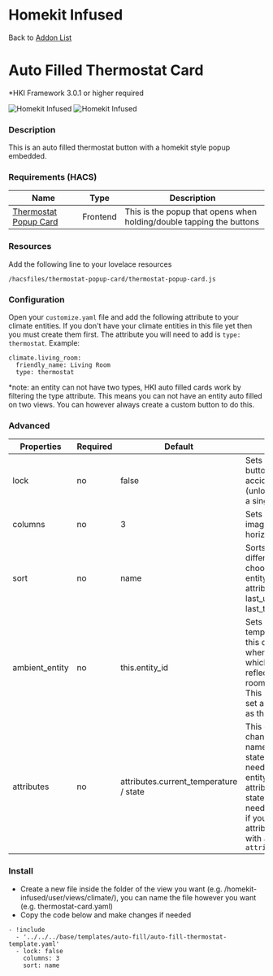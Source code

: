 # Homekit Infused

Back to [Addon List](../addon_list.md)

# Auto Filled Thermostat Card
*HKI Framework 3.0.1 or higher required

![Homekit Infused](../images/auto-fill-thermostats-card.png)
![Homekit Infused](../images/thermostat-popup.png)

### Description
This is an auto filled thermostat button with a homekit style popup embedded.

### Requirements (HACS)

| Name | Type  | Description |
|----------------------------------|-------------|---------------------------------------------------------------------------------------------------------------------------------------------------------------------------------------------------------|
| [Thermostat Popup Card](https://github.com/DBuit/thermostat-popup-card) | Frontend | This is the popup that opens when holding/double tapping the buttons |

### Resources
Add the following line to your lovelace resources 
```
/hacsfiles/thermostat-popup-card/thermostat-popup-card.js
```

### Configuration
Open your `customize.yaml` file and add the following attribute to your climate entities. If you don't have your climate entities in this file yet then you must create them first. The attribute you will need to add is `type: thermostat`. Example:
```
climate.living_room:
  friendly_name: Living Room
  type: thermostat
```
*note: an entity can not have two types, HKI auto filled cards work by filtering the type attribute. This means you can not have an entity auto filled on two views. You can however always create a custom button to do this.

### Advanced

| Properties | Required | Default | Description |
|----------------------------------|-------------|----------------------------------|----------------------------------------------------------------------------------------------------------------------------------------------------------------------|
| lock | no | false | Sets a lock on the button to avoid accidental presses (unlocking is done by a single tap) |
| columns | no | 3 | Sets the number of images stacked horizontally |
| sort | no | name | Sorts the cards in a different order, choose from: domain, entity_id, name, state, attribute, last_changed last_updated or last_triggered |
| ambient_entity | no | this.entity_id | Sets the ambient temperature sensor, this can be handy when using e.g. Tado which doesn't always reflect the correct room temperature. This settings lets you set a different entity as the ambient sensor |
| attributes | no | attributes.current_temperature / state | This can be used to change the attribute name or to use the state instead. You need to use this if your entity uses a different attribute or a different state. When you only need a state use `state` if you need to use an attribute always start with `attribute.` e.g. `attribute.temperature` |

### Install
- Create a new file inside the folder of the view you want (e.g. /homekit-infused/user/views/climate/), you can name the file however you want (e.g. thermostat-card.yaml)
- Copy the code below and make changes if needed

```
- !include
  - '../../../base/templates/auto-fill/auto-fill-thermostat-template.yaml'
  - lock: false
    columns: 3
    sort: name
```

